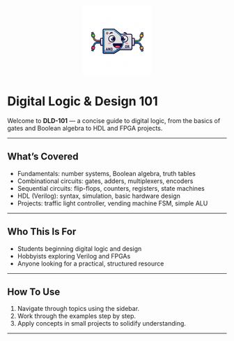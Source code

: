 <p align="center">
  <img src="assets/logo.png" alt="DLD 101 Logo" width="160">
</p>

# Digital Logic & Design 101

Welcome to **DLD-101** — a concise guide to digital logic, from the basics of gates and Boolean algebra to HDL and FPGA projects.  

---

## What’s Covered  

- Fundamentals: number systems, Boolean algebra, truth tables  
- Combinational circuits: gates, adders, multiplexers, encoders  
- Sequential circuits: flip-flops, counters, registers, state machines  
- HDL (Verilog): syntax, simulation, basic hardware design  
- Projects: traffic light controller, vending machine FSM, simple ALU  

---

## Who This Is For  

- Students beginning digital logic and design  
- Hobbyists exploring Verilog and FPGAs  
- Anyone looking for a practical, structured resource  

---

## How To Use  

1. Navigate through topics using the sidebar.  
2. Work through the examples step by step.  
3. Apply concepts in small projects to solidify understanding.  

---

